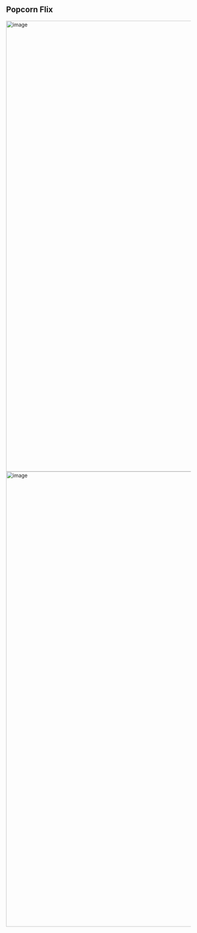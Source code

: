 ## Popcorn Flix ##

<img width="1226" alt="image" src="https://github.com/user-attachments/assets/8fca8ab7-a860-4612-a344-4d13ee306274">

<img width="1238" alt="image" src="https://github.com/user-attachments/assets/ec905589-cd83-4a61-acaa-ee82bbf9d586">
